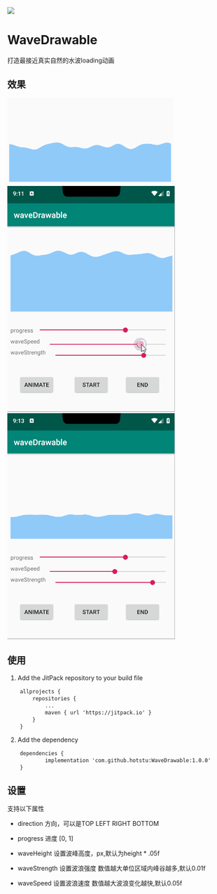 [![](https://jitpack.io/v/hotstu/WaveDrawable.svg)](https://jitpack.io/#hotstu/WaveDrawable)

# WaveDrawable
打造最接近真实自然的水波loading动画

## 效果

![9.PNG](./screen/9.PNG)
![7.gif](./screen/7.gif)
![8.gif](./screen/8.gif)

## 使用
1. Add the JitPack repository to your build file
```
	allprojects {
		repositories {
			...
			maven { url 'https://jitpack.io' }
		}
	}
```
2. Add the dependency
```
	dependencies {
	        implementation 'com.github.hotstu:WaveDrawable:1.0.0'
	}

```
## 设置
支持以下属性

*  direction
方向，可以是TOP LEFT RIGHT BOTTOM

*  progress
进度 [0, 1]

*  waveHeight
设置波峰高度，px,默认为height * .05f

*  waveStrength
设置波浪强度 数值越大单位区域内峰谷越多,默认0.01f

*  waveSpeed
设置波浪速度 数值越大波浪变化越快,默认0.05f




